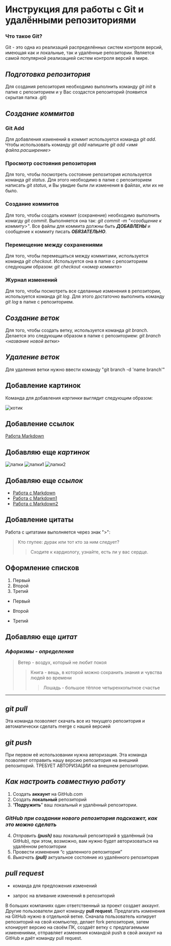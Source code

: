 # **Инструкция для работы с Git и удалёнными репозиториями**

### Что такое Git?

Git - это одна из реализаций распределённых систем контроля версий, имеющая как и локальные, так и удалённые репозитории. Является самой популярной реализацией систем контроля версий в мире.

## *Подготовка репозитория*
Для создания репозитория необходимо выполнить команду *git init* в папке с репозиторием и у Вас создастся репозиторий (появится скрытая папка .git)

## *Создание коммитов*

### **Git Add**
Для добавления изменений в коммит используется команда *git add*. Чтобы использовать команду *git add* напишите *git add <имя файла.расширение>*

### **Просмотр состояния репозитория**
Для того, чтобы посмотреть состояние репозитория используется команда *git status*. Для этого необходимо в папке с репозиторием написать *git status*, и Вы увидие были ли изменения в файлах, или их не было.

### **Создание коммитов**
Для того, чтобы создать коммит (сохранение) необходимо выполнить комагду *git commit*. Выполняется она так: *git commit -m "<сообщение к коммиту>"*. Все файлы для коммита должны быть ***ДОБАВЛЕНЫ*** и сообщение к коммиту писать ***ОБЯЗАТЕЛЬНО***.

### **Перемещение между сохранениями**
Для того, чтобы перемещаться между коммитами, используется команда *git checkout*. Используется она в папке с репозиторием следующим образом: *git checkout <номер коммита>*

### **Журнал изменений**
Для того, чтобы посмотреть все сделанные изменения в репозитории, используется команда *git log*. Для этого достаточно выполнить команду *git log* в папке с репозиторием.

## *Создание веток*
Для того, чтобы создать ветку, используется команда *git branch*. Делается это следующим образом в папке с репозиторием: *git branch <название новой ветки>*

## *Удаление веток*
Для удаления ветки нужно ввести команду "git branch -d 'name branch'"


## Добавление картинок
Команда для добавления *картинки* выглядит следующим образом:

![котик](https://avatars.mds.yandex.net/i?id=e3ace26227a0f26d733f36b8ffaddccf-3986582-images-thumbs&n=13)

## Добавление ссылок

[Работа Markdown](https://gist.github.com/Jekins/2bf2d0638163f1294637)

 ## Добавляю еще ***картинок***

 ![лапки](https://avatars.mds.yandex.net/i?id=2c58d8094943e9f7ba73243ab6f4fbb4-5616646-images-thumbs&n=13)
![лапки1](https://avatars.mds.yandex.net/i?id=d57bbe3f14586cf2159c48536df699e4-4080866-images-thumbs&n=13)
![лапки2](https://avatars.mds.yandex.net/i?id=77250c93ba01900f1c89ef3e10e46787-5243206-images-thumbs&n=13)

## Добавляю еще ***ссылок***

* [Работа c Markdown](https://learn.microsoft.com/ru-ru/contribute/markdown-reference)
* [Работа с Markdown1](https://texterra.ru/blog/ischerpyvayushchaya-shpargalka-po-sintaksisu-razmetki-markdown-na-zametku-avtoram-veb-razrabotchikam.html)
* [Работа с Markdown2](https://htmlacademy.ru/blog/html/markdown)
 ## Добавление цитаты

 Работа с цитатами выполняется через знак ">":
 
 >Кто глупее: дурак или тот кто за ним следует?
 >>Сходите к кардиологу, узнайте, есть ли у вас сердце.

 ## Оформление списков

 1. Первый
 2. Второй
 3. Третий

 * Первый
 - Второй
 + Третий

 ## Добавляю еще ***цитат***
### *Афоризмы - определения*
>Ветер - воздух, который не любит покоя
>>Книга - вещь, в которой можно сохранить знания и чувства людей во времени
>>>Лошадь - большое тёплое четырехкопытное счастье
---
## ***git pull***
Эта команда позволяет скачать все из текущего репозитория и автоматически сделать merge с нашей версией

## ***git push***
При первом её использовании нужна авторизация.
Эта команда позволяет отправить нашу версию репозитория на внешний репозиторий. ТРЕБУЕТ АВТОРИЗАЦИИ на внешнем репозитории.

## *Как настроить совместную работу*

1. Создать **аккаунт** на GitHub.com
2. Создать **локальный** репозиторий
3. “**Подружить**” ваш локальный и удалённый репозитории. 
    
### *GitHub при создании нового репозитория подскажет, как это можно сделать*
    
4. *Отправить __(push)__* ваш локальный репозиторий в удалённый (на GitHub), при этом, возможно, вам нужно будет авторизоваться на удалённом репозитории
5. Провести изменения “с удаленного репозитория”
6. _Выкачать **(pull)**_ актуальное состояние из удалённого репозитория

## ***pull request***

- команда для предложения изменений 

- запрос на вливание изменений в репозиторий

В больших компаниях один ответственный за проект создает аккаунт. Другие пользователи дают команду **pull request**. Предлагать изменения на GitHub нужно в отдельной ветке. 
Сначала пользователь копирует репозиторий на свой компьютер, делает fork репозитория, затем клонирует версию на своём ПК, создаёт ветку с предлагаемыми изменениями, отправляет изменения командой push в свой аккаунт на GitHub и даёт команду pull request.